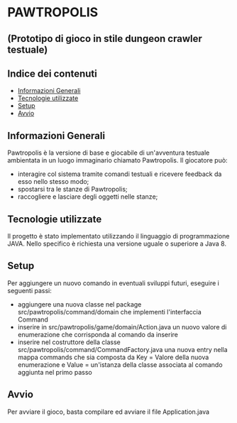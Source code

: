 # PAWTROPOLIS
## (Prototipo di gioco in stile dungeon crawler testuale)

## Indice dei contenuti
* [Informazioni Generali](#Informazioni-Generali)
* [Tecnologie utilizzate](#Tecnologie-utilizzate)
* [Setup](#Setup)
* [Avvio](#Avvio)


## Informazioni Generali
Pawtropolis è la versione di base e giocabile di un'avventura testuale ambientata in un luogo immaginario chiamato Pawtropolis.
Il giocatore può:
* interagire col sistema tramite comandi testuali e ricevere feedback da esso nello stesso modo;
* spostarsi tra le stanze di Pawtropolis;
* raccogliere e lasciare degli oggetti nelle stanze;


## Tecnologie utilizzate
Il progetto è stato implementato utilizzando il linguaggio di programmazione JAVA.
Nello specifico è richiesta una versione uguale o superiore a Java 8.

## Setup
Per aggiungere un nuovo comando in eventuali sviluppi futuri, eseguire i seguenti passi: 
* aggiungere una nuova classe nel package src/pawtropolis/command/domain che implementi l'interfaccia Command
* inserire in src/pawtropolis/game/domain/Action.java un nuovo valore di enumerazione che corrisponda al comando da inserire 
* inserire nel costruttore della classe src/pawtropolis/command/CommandFactory.java una nuova entry nella mappa commands che sia composta da Key = Valore della nuova enumerazione e Value = un'istanza della classe associata al comando aggiunta nel primo passo

## Avvio
Per avviare il gioco, basta compilare ed avviare il file Application.java
